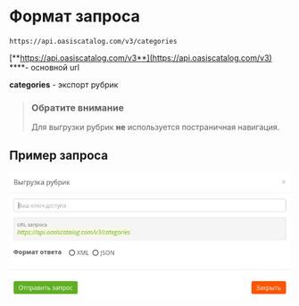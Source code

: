 # Формат запроса

```text
https://api.oasiscatalog.com/v3/categories
```

[**https://api.oasiscatalog.com/v3**](https://api.oasiscatalog.com/v3) ****- основной url

**categories** - экспорт рубрик

> ### Обратите внимание
>
> Для выгрузки рубрик **не** используется постраничная навигация.

## Пример запроса

![](../../../../.gitbook/assets/rubrikator.png)

